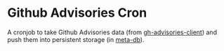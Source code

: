 # Github Advisories Cron

A cronjob to take Github Advisories data (from [gh-advisories-client](../gh-advisories-client)) and push them into persistent storage (in [meta-db](../meta-db)).
